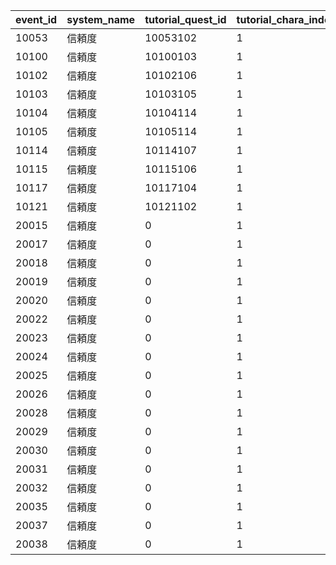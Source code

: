 |event_id|system_name|tutorial_quest_id|tutorial_chara_index|tutorial_story_id|
| --- | --- | --- | --- | --- |
|10053|信頼度|10053102|1|6017101|
|10100|信頼度|10100103|1|6100101|
|10102|信頼度|10102106|1|6102101|
|10103|信頼度|10103105|1|6076101|
|10104|信頼度|10104114|1|6104101|
|10105|信頼度|10105114|1|6078101|
|10114|信頼度|10114107|1|6114101|
|10115|信頼度|10115106|1|6088201|
|10117|信頼度|10117104|1|6090101|
|10121|信頼度|10121102|1|6094101|
|20015|信頼度|0|1|0|
|20017|信頼度|0|1|0|
|20018|信頼度|0|1|0|
|20019|信頼度|0|1|0|
|20020|信頼度|0|1|0|
|20022|信頼度|0|1|0|
|20023|信頼度|0|1|0|
|20024|信頼度|0|1|0|
|20025|信頼度|0|1|0|
|20026|信頼度|0|1|0|
|20028|信頼度|0|1|0|
|20029|信頼度|0|1|0|
|20030|信頼度|0|1|0|
|20031|信頼度|0|1|0|
|20032|信頼度|0|1|0|
|20035|信頼度|0|1|0|
|20037|信頼度|0|1|0|
|20038|信頼度|0|1|0|